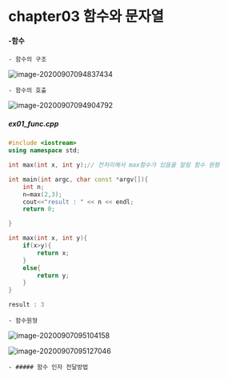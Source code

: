 # chapter03 함수와 문자열

#### -함수

	- 함수의 구조

![image-20200907094837434](C:\Users\mmm62\AppData\Roaming\Typora\typora-user-images\image-20200907094837434.png)

	- 함수의 호출

![image-20200907094904792](C:\Users\mmm62\AppData\Roaming\Typora\typora-user-images\image-20200907094904792.png)

##### ex01_func.cpp

```c++
#include <iostream>
using namespace std;

int max(int x, int y);// 전처리해서 max함수가 있음을 알림 함수 원형

int main(int argc, char const *argv[]){
    int n;
    n=max(2,3);
    cout<<"result : " << n << endl;
    return 0;

}

int max(int x, int y){
    if(x>y){
        return x;
    }
    else{
        return y;
    }
}
```

```ex01_func.cpp
result : 3
```

	- 함수원형

![image-20200907095104158](C:\Users\mmm62\AppData\Roaming\Typora\typora-user-images\image-20200907095104158.png)

![image-20200907095127046](C:\Users\mmm62\AppData\Roaming\Typora\typora-user-images\image-20200907095127046.png)

	- ##### 함수 인자 전달방법

